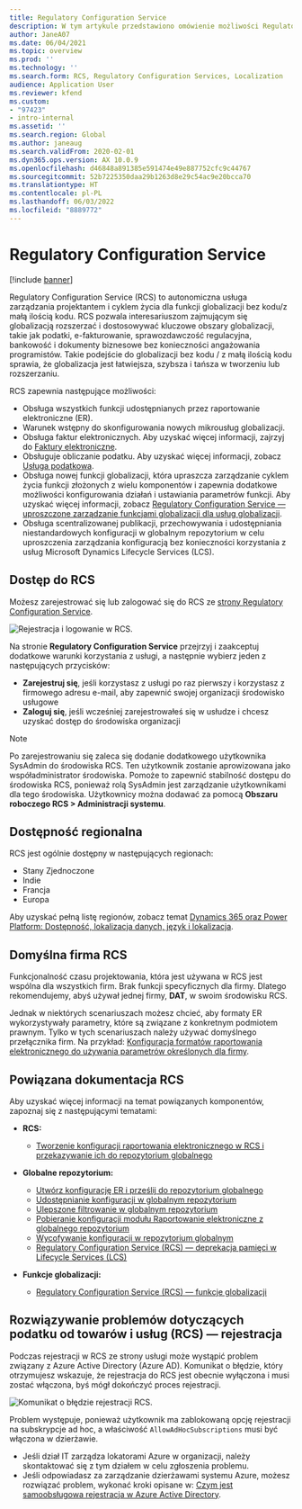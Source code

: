 ```yaml
---
title: Regulatory Configuration Service
description: W tym artykule przedstawiono omówienie możliwości Regulatory Configuration Service (RCS) i wyjaśniono, jak uzyskać dostęp do usługi.
author: JaneA07
ms.date: 06/04/2021
ms.topic: overview
ms.prod: ''
ms.technology: ''
ms.search.form: RCS, Regulatory Configuration Services, Localization
audience: Application User
ms.reviewer: kfend
ms.custom:
- "97423"
- intro-internal
ms.assetid: ''
ms.search.region: Global
ms.author: janeaug
ms.search.validFrom: 2020-02-01
ms.dyn365.ops.version: AX 10.0.9
ms.openlocfilehash: d46848a891385e591474e49e887752cfc9c44767
ms.sourcegitcommit: 52b7225350daa29b1263d8e29c54ac9e20bcca70
ms.translationtype: HT
ms.contentlocale: pl-PL
ms.lasthandoff: 06/03/2022
ms.locfileid: "8889772"
---
```

# <a name="regulatory-configuration-service"></a>Regulatory Configuration Service

[!include [banner](../includes/banner.md)]

Regulatory Configuration Service (RCS) to autonomiczna usługa zarządzania projektantem i cyklem życia dla funkcji globalizacji bez kodu/z małą ilością kodu. RCS pozwala interesariuszom zajmującym się globalizacją rozszerzać i dostosowywać kluczowe obszary globalizacji, takie jak podatki, e-fakturowanie, sprawozdawczość regulacyjna, bankowość i dokumenty biznesowe bez konieczności angażowania programistów. Takie podejście do globalizacji bez kodu / z małą ilością kodu sprawia, że globalizacja jest łatwiejsza, szybsza i tańsza w tworzeniu lub rozszerzaniu.

RCS zapewnia następujące możliwości:

- Obsługa wszystkich funkcji udostępnianych przez raportowanie elektroniczne (ER).
- Warunek wstępny do skonfigurowania nowych mikrousług globalizacji.
- Obsługa faktur elektronicznych. Aby uzyskać więcej informacji, zajrzyj do [Faktury elektroniczne](/dynamics365-release-plan/2021wave1/finance-operations/dynamics365-finance/electronic-invoicing-add-on-dynamics-365-ga).
- Obsługuje obliczanie podatku. Aby uzyskać więcej informacji, zobacz [Usługa podatkowa](/dynamics365-release-plan/2021wave1/finance-operations/dynamics365-finance/tax-service-preview).
- Obsługa nowej funkcji globalizacji, która upraszcza zarządzanie cyklem życia funkcji złożonych z wielu komponentów i zapewnia dodatkowe możliwości konfigurowania działań i ustawiania parametrów funkcji. Aby uzyskać więcej informacji, zobacz [Regulatory Configuration Service — uproszczone zarządzanie funkcjami globalizacji dla usług globalizacji](/dynamics365-release-plan/2021wave1/finance-operations/dynamics365-finance/regulatory-configuration-service-simplified-globalization-feature-management-globalization-services).
- Obsługa scentralizowanej publikacji, przechowywania i udostępniania niestandardowych konfiguracji w globalnym repozytorium w celu uproszczenia zarządzania konfiguracją bez konieczności korzystania z usług Microsoft Dynamics Lifecycle Services (LCS).

## <a name="access-rcs"></a>Dostęp do RCS

Możesz zarejestrować się lub zalogować się do RCS ze [strony Regulatory Configuration Service](https://marketing.configure.global.dynamics.com/).

![Rejestracja i logowanie w RCS.](media/202103_RCS%20Marketing%20page_updated_1.jpg)

Na stronie **Regulatory Configuration Service** przejrzyj i zaakceptuj dodatkowe warunki korzystania z usługi, a następnie wybierz jeden z następujących przycisków:

- **Zarejestruj się**, jeśli korzystasz z usługi po raz pierwszy i korzystasz z firmowego adresu e-mail, aby zapewnić swojej organizacji środowisko usługowe
- **Zaloguj się**, jeśli wcześniej zarejestrowałeś się w usłudze i chcesz uzyskać dostęp do środowiska organizacji

> [!NOTE] 
> Po zarejestrowaniu się zaleca się dodanie dodatkowego użytkownika SysAdmin do środowiska RCS. Ten użytkownik zostanie aprowizowana jako współadministrator środowiska. Pomoże to zapewnić stabilność dostępu do środowiska RCS, ponieważ rolą SysAdmin jest zarządzanie użytkownikami dla tego środowiska. Użytkownicy można dodawać za pomocą **Obszaru roboczego RCS > Administracji systemu**.

## <a name="regional-availability"></a>Dostępność regionalna

RCS jest ogólnie dostępny w następujących regionach:

- Stany Zjednoczone
- Indie
- Francja
- Europa

Aby uzyskać pełną listę regionów, zobacz temat [Dynamics 365 oraz Power Platform: Dostępność, lokalizacja danych, język i lokalizacja](https://aka.ms/dynamics_365_international_availability_deck).

## <a name="rcs-default-company"></a>Domyślna firma RCS

Funkcjonalność czasu projektowania, która jest używana w RCS jest wspólna dla wszystkich firm. Brak funkcji specyficznych dla firmy. Dlatego rekomendujemy, abyś używał jednej firmy, **DAT**, w swoim środowisku RCS.

Jednak w niektórych scenariuszach możesz chcieć, aby formaty ER wykorzystywały parametry, które są związane z konkretnym podmiotem prawnym. Tylko w tych scenariuszach należy używać domyślnego przełącznika firm. Na przykład: [Konfiguracja formatów raportowania elektronicznego do używania parametrów określonych dla firmy](../../fin-ops-core/dev-itpro/analytics/er-app-specific-parameters-configure-format.md).

## <a name="related-rcs-documentation"></a>Powiązana dokumentacja RCS

Aby uzyskać więcej informacji na temat powiązanych komponentów, zapoznaj się z następującymi tematami:

- **RCS:**

    - [Tworzenie konfiguracji raportowania elektronicznego w RCS i przekazywanie ich do repozytorium globalnego](rcs-global-repo-upload.md)

- **Globalne repozytorium:**

    - [Utwórz konfigurację ER i prześlij do repozytorium globalnego](rcs-global-repo-upload.md)
    - [Udostępnianie konfiguracji w globalnym repozytorium](rcs-global-repo-share-configuration.md)
    - [Ulepszone filtrowanie w globalnym repozytorium](enhanced-filtering-global-repo.md)
    - [Pobieranie konfiguracji modułu Raportowanie elektroniczne z globalnego repozytorium](../../fin-ops-core/dev-itpro/analytics/er-download-configurations-global-repo.md)
    - [Wycofywanie konfiguracji w repozytorium globalnym](discontinuing-configurations-rcs-global-repo.md)
    - [Regulatory Configuration Service (RCS) — deprekacja pamięci w Lifecycle Services (LCS)](rcs-lcs-repo-dep-faq.md)

- **Funkcje globalizacji:**

    - [Regulatory Configuration Service (RCS) — funkcje globalizacji](/dynamics365-release-plan/2021wave1/finance-operations/dynamics365-finance/regulatory-configuration-service-simplified-globalization-feature-management-globalization-services)


## <a name="troubleshooting-rcs-sign-up"></a>Rozwiązywanie problemów dotyczących podatku od towarów i usług (RCS) — rejestracja

Podczas rejestracji w RCS ze strony usługi może wystąpić problem związany z Azure Active Directory (Azure AD). Komunikat o błędzie, który otrzymujesz wskazuje, że rejestracja do RCS jest obecnie wyłączona i musi zostać włączona, byś mógł dokończyć proces rejestracji.

![Komunikat o błędzie rejestracji RCS.](media/01_RCSSignUpError.jpg)

Problem występuje, ponieważ użytkownik ma zablokowaną opcję rejestracji na subskrypcje ad hoc, a właściwość `AllowAdHocSubscriptions` musi być włączona w dzierżawie. 

- Jeśli dział IT zarządza lokatorami Azure w organizacji, należy skontaktować się z tym działem w celu zgłoszenia problemu.
- Jeśli odpowiadasz za zarządzanie dzierżawami systemu Azure, możesz rozwiązać problem, wykonać kroki opisane w: [Czym jest samoobsługowa rejestracja w Azure Active Directory](/azure/active-directory/enterprise-users/directory-self-service-signup#how-do-i-control-self-service-settings).
